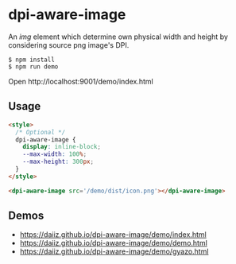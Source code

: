 # dpi-aware-image

An _img_ element which determine own physical width and height by considering source png image's DPI.

```
$ npm install
$ npm run demo
```

Open http://localhost:9001/demo/index.html

## Usage
```html
<style>
  /* Optional */
  dpi-aware-image {
    display: inline-block;
    --max-width: 100%;
    --max-height: 300px;
  }
</style>

<dpi-aware-image src='/demo/dist/icon.png'></dpi-aware-image>
```

## Demos
- https://daiiz.github.io/dpi-aware-image/demo/index.html
- https://daiiz.github.io/dpi-aware-image/demo/demo.html
- https://daiiz.github.io/dpi-aware-image/demo/gyazo.html
